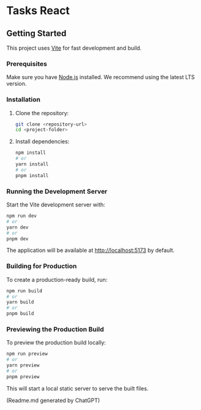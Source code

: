 # Tasks React

## Getting Started

This project uses [Vite](https://vitejs.dev/) for fast development and build.

### Prerequisites

Make sure you have [Node.js](https://nodejs.org/) installed. We recommend using the latest LTS version.

### Installation

1. Clone the repository:

   ```sh
   git clone <repository-url>
   cd <project-folder>
   ```

2. Install dependencies:

   ```sh
   npm install
   # or
   yarn install
   # or
   pnpm install
   ```

### Running the Development Server

Start the Vite development server with:

```sh
npm run dev
# or
yarn dev
# or
pnpm dev
```

The application will be available at [http://localhost:5173](http://localhost:5173) by default.

### Building for Production

To create a production-ready build, run:

```sh
npm run build
# or
yarn build
# or
pnpm build
```

### Previewing the Production Build

To preview the production build locally:

```sh
npm run preview
# or
yarn preview
# or
pnpm preview
```

This will start a local static server to serve the built files.

(Readme.md generated by ChatGPT)


